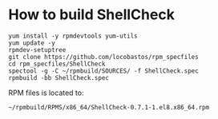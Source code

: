 # How to build ShellCheck

```shell
yum install -y rpmdevtools yum-utils
yum update -y
rpmdev-setuptree
git clone https://github.com/locobastos/rpm_specfiles
cd rpm_specfiles/ShellCheck
spectool -g -C ~/rpmbuild/SOURCES/ -f ShellCheck.spec
rpmbuild -bb ShellCheck.spec
```

RPM files is located to:

```
~/rpmbuild/RPMS/x86_64/ShellCheck-0.7.1-1.el8.x86_64.rpm
```
